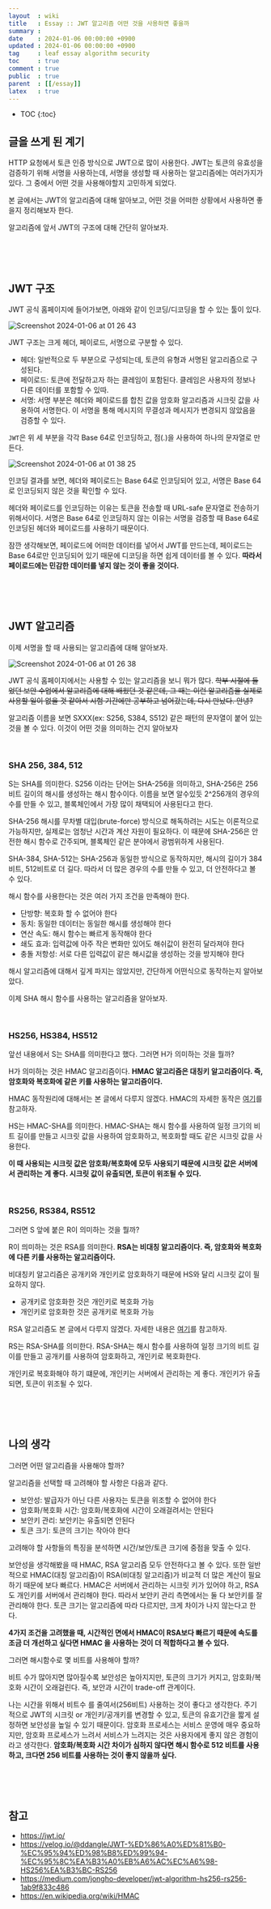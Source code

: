 ```yaml
---
layout  : wiki
title   : Essay :: JWT 알고리즘 어떤 것을 사용하면 좋을까
summary :
date    : 2024-01-06 00:00:00 +0900
updated : 2024-01-06 00:00:00 +0900
tag     : leaf essay algorithm security
toc     : true
comment : true
public  : true
parent  : [[/essay]]
latex   : true
---
```

* TOC
{:toc}

## 글을 쓰게 된 계기

HTTP 요청에서 토큰 인증 방식으로 JWT으로 많이 사용한다. JWT는 토큰의 유효성을 검증하기 위해 서명을 사용하는데, 서명을 생성할 때 사용하는 알고리즘에는 여러가지가 있다. 그 중에서 어떤 것을 사용해야할지 고민하게 되었다.

본 글에서는 JWT의 알고리즘에 대해 알아보고, 어떤 것을 어떠한 상황에서 사용하면 좋을지 정리해보자 한다.

알고리즘에 앞서 JWT의 구조에 대해 간단히 알아보자.

<br><br><br>

## JWT 구조

JWT 공식 홈페이지에 들어가보면, 아래와 같이 인코딩/디코딩을 할 수 있는 툴이 있다.

![Screenshot 2024-01-06 at 01 26 43](https://github.com/dragonappear/dragonappear.github.io/assets/89398909/bb0d1444-34f8-4f6c-ac69-05f2f5f596dc)

JWT 구조는 크게 헤더, 페이로드, 서명으로 구분할 수 있다.

- 헤더: 일반적으로 두 부분으로 구성되는데, 토큰의 유형과 서명된 알고리즘으로 구성된다.
- 페이로드: 토큰에 전달하고자 하는 클레임이 포함된다. 클레임은 사용자의 정보나 다른 데이터를 포함할 수 있따.
- 서명: 서명 부분은 헤더와 페이로드를 합친 값을 암호화 알고리즘과 시크릿 값을 사용하여 서명한다. 이 서명을 통해 메시지의 무결성과 메시지가 변경되지 않았음을 검증할 수 있다.

`JWT`은 위 세 부분을 각각 Base 64로 인코딩하고, 점(.)을 사용하여 하나의 문자열로 만든다.

![Screenshot 2024-01-06 at 01 38 25](https://github.com/dragonappear/dragonappear.github.io/assets/89398909/0a267051-3bd9-425f-a102-4e44d4d50a44)

인코딩 결과를 보면, 헤더와 페이로드는 Base 64로 인코딩되어 있고, 서명은 Base 64로 인코딩되지 않은 것을 확인할 수 있다.

헤더와 페이로드를 인코딩하는 이유는 토큰을 전송할 때 URL-safe 문자열로 전송하기 위해서이다. 서명은 Base 64로 인코딩하지 않는 이유는 서명을 검증할 때 Base 64로 인코딩된 헤더와 페이로드를 사용하기 때문이다.

잠깐 생각해보면, 페이로드에 어떠한 데이터를 넣어서 JWT를 만드는데, 페이로드는 Base 64로만 인코딩되어 있기 때문에 디코딩을 하면 쉽게 데이터를 볼 수 있다. **따라서 페이로드에는 민감한 데이터를 넣지 않는 것이 좋을 것이다.** 

<br><br><br>

## JWT 알고리즘

이제 서명을 할 때 사용되는 알고리즘에 대해 알아보자.

![Screenshot 2024-01-06 at 01 26 38](https://github.com/dragonappear/dragonappear.github.io/assets/89398909/dab4b169-5ab4-4959-a5f2-b7fafef566e8)

JWT 공식 홈페이지에서는 사용할 수 있는 알고리즘을 보니 뭐가 많다. ~~학부 시절에 들었던 보안 수업에서 알고리즘에 대해 배웠던 것 같은데, 그 때는 이런 알고리즘을 실제로 사용할 일이 없을 것 같아서 시험 기간에만 공부하고 넘어갔는데, 다시 만났다. 안녕?~~

알고리즘 이름을 보면 SXXX(ex: S256, S384, S512) 같은 패턴의 문자열이 붙어 있는 것을 볼 수 있다. 이것이 어떤 것을 의미하는 건지 알아보자

<br>

### SHA 256, 384, 512

S는 SHA를 의미한다. S256 이라는 단어는 SHA-256을 의미하고, SHA-256은 256비트 길이의 해시를 생성하는 해시 함수이다. 이름을 보면 알수있듯 2^256개의 경우의 수를 만들 수 있고, 블록체인에서 가장 많이 채택되어 사용된다고 한다.

SHA-256 해시를 무차별 대입(brute-force) 방식으로 해독하려는 시도는 이론적으로 가능하지만, 실제로는 엄청난 시간과 계산 자원이 필요하다. 이 때문에 SHA-256은 안전한 해시 함수로 간주되며, 블록체인 같은 분야에서 광범위하게 사용된다.

SHA-384, SHA-512는 SHA-256과 동일한 방식으로 동작하지만, 해시의 길이가 384비트, 512비트로 더 길다. 따라서 더 많은 경우의 수를 만들 수 있고, 더 안전하다고 볼 수 있다.

해시 함수를 사용한다는 것은 여러 가지 조건을 만족해야 한다.

- 단방향: 복호화 할 수 없어야 한다
- 동치: 동일한 데이터는 동일한 해시를 생성해야 한다
- 연산 속도: 해시 함수는 빠르게 동작해야 한다
- 쇄도 효과: 입력값에 아주 작은 변화만 있어도 해쉬값이 완전히 달라져야 한다
- 충돌 저항성: 서로 다른 입력값이 같은 해시값을 생성하는 것을 방지해야 한다

해시 알고리즘에 대해서 깊게 파지는 않았지만, 간단하게 어떤식으로 동작하는지 알아보았다.

이제 SHA 해시 함수를 사용하는 알고리즘을 알아보자.

<br>

### HS256, HS384, HS512

앞선 내용에서 S는 SHA를 의미한다고 했다. 그러면 H가 의미하는 것을 뭘까?

H가 의미하는 것은 HMAC 알고리즘이다. **HMAC 알고리즘은 대칭키 알고리즘이다. 즉, 암호화와 복호화에 같은 키를 사용하는 알고리즘이다.**

HMAC 동작원리에 대해서는 본 글에서 다루지 않겠다. HMAC의 자세한 동작은 [여기](https://en.wikipedia.org/wiki/HMAC)를 참고하자.

HS는 HMAC-SHA를 의미한다. HMAC-SHA는 해시 함수를 사용하여 일정 크기의 비트 길이를 만들고 시크릿 값을 사용하여 암호화하고, 복호화할 때도 같은 시크릿 값을 사용한다.

**이 때 사용되는 시크릿 값은 암호화/복호화에 모두 사용되기 때문에 시크릿 값은 서버에서 관리하는 게 좋다. 시크릿 값이 유출되면, 토큰이 위조될 수 있다.**

<br>

### RS256, RS384, RS512

그러면 S 앞에 붙은 R이 의미하는 것을 뭘까?

R이 믜미하는 것은 RSA를 의미한다. **RSA는 비대칭 알고리즘이다. 즉, 암호화와 복호화에 다른 키를 사용하는 알고리즘이다.**

비대칭키 알고리즘은 공개키와 개인키로 암호화하기 때문에 HS와 달리 시크릿 값이 필요하지 않다.

- 공개키로 암호화한 것은 개인키로 복호화 가능
- 개인키로 암호화한 것은 공개키로 복호화 가능

RSA 알고리즘도 본 글에서 다루지 않겠다. 자세한 내용은 [여기](https://en.wikipedia.org/wiki/RSA_(cryptosystem))를 참고하자.

RS는 RSA-SHA를 의미한다. RSA-SHA는 해시 함수를 사용하여 일정 크기의 비트 길이를 만들고 공개키를 사용하여 암호화하고, 개인키로 복호화한다.

개인키로 복호화해야 하기 떄문에, 개인키는 서버에서 관리하는 게 좋다. 개인키가 유출되면, 토큰이 위조될 수 있다.

<br><br><br>

## 나의 생각

그러면 어떤 알고리즘을 사용해야 할까?

알고리즘을 선택할 때 고려해야 할 사항은 다음과 같다.

- 보안성: 발급자가 아닌 다른 사용자는 토큰을 위조할 수 없어야 한다
- 암호화/복호화 시간: 암호화/복호화에 시간이 오래걸려서는 안된다
- 보안키 관리: 보안키는 유출되면 안된다
- 토큰 크기: 토큰의 크기는 작아야 한다

고려해야 할 사항들의 특징을 분석하면 시간/보안/토큰 크기에 중점을 맞출 수 있다.

보안성을 생각해봤을 때 HMAC, RSA 알고리즘 모두 안전하다고 볼 수 있다. 또한 일반적으로 HMAC(대칭 알고리즘)이 RSA(비대칭 알고리즘)가 비교적 더 많은 계산이 필요하기 때문에 보다 빠르다. 
HMAC은 서버에서 관리하는 시크릿 키가 있어야 하고, RSA도 개인키를 서버에서 관리해야 한다. 따라서 보안키 관리 측면에서는 둘 다 보안키를 잘 관리해야 한다. 
토큰 크기는 알고리즘에 따라 다르지만, 크게 차이가 나지 않는다고 한다.

**4가지 조건을 고려했을 때, 시간적인 면에서 HMAC이 RSA보다 빠르기 때문에 속도를 조금 더 개선하고 싶다면 HMAC 을 사용하는 것이 더 적합하다고 볼 수 있다.**

그러면 해시함수로 몇 비트를 사용해야 할까?

비트 수가 많아지면 많아질수록 보안성은 높아지지만, 토큰의 크기가 커지고, 암호화/복호화 시간이 오래걸린다. 즉, 보안과 시간이 trade-off 관계이다.
 
나는 시간을 위해서 비트수 를 줄여서(256비트) 사용하는 것이 좋다고 생각한다. 주기적으로 JWT의 시크릿 or 개인키/공개키를 변경할 수 있고, 토큰의 유효기간을 짧게 설정하면 보안성을 높일 수 있기 때문이다. 암호화 프로세스는 서비스 운영에 매우 중요하지만, 암호화 프로세스가 느려서 서비스가 느려지는 것은 사용자에게 좋지 않은 경험이라고 생각한다.
**암호화/복호화 시간 차이가 심하지 않다면 해시 함수로 512 비트를 사용하고, 크다면 256 비트를 사용하는 것이 좋지 않을까 싶다.**  

<br><br><br>

## 참고

- https://jwt.io/
- https://velog.io/@ddangle/JWT-%ED%86%A0%ED%81%B0-%EC%95%94%ED%98%B8%ED%99%94-%EC%95%8C%EA%B3%A0%EB%A6%AC%EC%A6%98-HS256%EA%B3%BC-RS256
- https://medium.com/jongho-developer/jwt-algorithm-hs256-rs256-1ab9f833c486
- https://en.wikipedia.org/wiki/HMAC